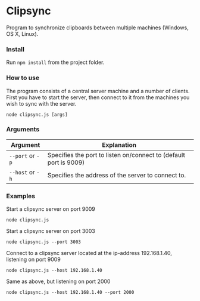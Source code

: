 # Clipsync

Program to synchronize clipboards between multiple machines (Windows, OS X, Linux).

### Install

Run `npm install` from the project folder.

### How to use

The program consists of a central server machine and a number of clients. First you have to start the server, then connect to it from the machines you wish to sync with the server.

`node clipsync.js [args]`

### Arguments

|Argument|Explanation|
|---|---|
|`--port` or `-p`|Specifies the port to listen on/connect to (default port is 9009)|
|`--host` or `-h`|Specifies the address of the server to connect to.|

### Examples

Start a clipsync server on port 9009

    node clipsync.js

Start a clipsync server on port 3003

    node clipsync.js --port 3003

Connect to a clipsync server located at the ip-address 192.168.1.40, listening on port 9009

    node clipsync.js --host 192.168.1.40

Same as above, but listening on port 2000

    node clipsync.js --host 192.168.1.40 --port 2000
